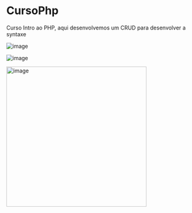 # CursoPhp
Curso Intro ao PHP, aqui desenvolvemos um CRUD para desenvolver a syntaxe

![image](https://user-images.githubusercontent.com/93896739/194887615-52dc9a88-e4e3-4b96-a9d5-c03152bdce05.png)

![image](https://user-images.githubusercontent.com/93896739/194887690-c4396074-2e83-4624-b997-c346cbfae4c5.png)

<img width="365" alt="image" src="https://user-images.githubusercontent.com/93896739/195169964-b1e751b1-c1d1-438f-9312-fd3c8cf39d2f.png">


